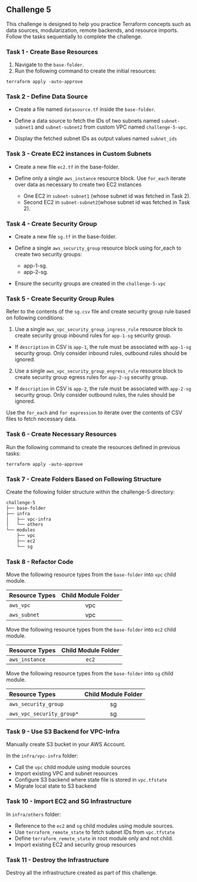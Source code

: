 
## Challenge 5

This challenge is designed to help you practice Terraform concepts such as data sources, modularization, remote backends, and resource imports. Follow the tasks sequentially to complete the challenge.

### Task 1 - Create Base Resources

1. Navigate to the `base-folder`.
2. Run the following command to create the initial resources:

`terraform apply -auto-approve`

### Task 2 - Define Data Source

* Create a file named `datasource.tf` inside the `base-folder`.

* Define a data source to fetch the IDs of two subnets named `subnet-subnet1` and `subnet-subnet2` from custom VPC named `challenge-5-vpc`.

* Display the fetched subnet IDs as output values named `subnet_ids`

### Task 3 - Create EC2 instances in Custom Subnets

* Create a new file `ec2.tf` in the base-folder.

* Define only a single `aws_instance` resource block. Use `for_each` iterate over data as necessary to create two EC2 instances

  * One EC2 in `subnet-subnet1` (whose subnet id was fetched in Task 2).
  * Second EC2 in `subnet-subnet2`(whose subnet id was fetched in Task 2).


### Task 4 - Create Security Group

* Create a new file `sg.tf` in the base-folder.

* Define a single `aws_security_group` resource block using for_each to create two security groups:
   * app-1-sg.
   * app-2-sg.

* Ensure the security groups are created in the `challenge-5-vpc`


### Task 5 - Create  Security Group Rules

Refer to the contents of the `sg.csv` file and create security group rule based on following conditions:

1. Use a single `aws_vpc_security_group_ingress_rule` resource block to create security group inbound rules for `app-1-sg` security group. 

* If `description` in CSV is `app-1`, the rule must be associated with `app-1-sg` security group. Only consider inbound rules, outbound rules should be ignored.

2. Use a single `aws_vpc_security_group_engress_rule` resource block to create security group egress rules for `app-2-sg` security group.

* If `description` in CSV is `app-2`, the rule must be associated with `app-2-sg` security group. Only consider outbound rules, the rules should be ignored.

Use the `for_each` and `for expression` to iterate over the contents of CSV files to fetch necessary data.

### Task 6 - Create Necessary Resources

Run the following command to create the resources defined in previous tasks:

`terraform apply -auto-approve`

### Task 7 - Create Folders Based on Following Structure

Create the following folder structure within the challenge-5 directory:

```sh
challenge-5
├── base-folder
├── infra
│   ├── vpc-infra
│   └── others
└── modules
    ├── vpc
    ├── ec2
    └── sg
```

### Task 8 - Refactor Code

Move the following resource types from the `base-folder` into `vpc` child module.

| Resource Types |  Child Module Folder | 
| :---        |    :----:   | 
| `aws_vpc`               | vpc      | 
| `aws_subnet`            | vpc      | 

   
Move the following resource types from the `base-folder` into `ec2` child module.

| Resource Types |  Child Module Folder | 
| :---        |    :----:   | 
| `aws_instance`  | `ec2`   | 

Move the following resource types from the `base-folder` into `sg` child module.

| Resource Types |  Child Module Folder | 
| :---        |    :----:   | 
| `aws_security_group`  | sg   | 
| `aws_vpc_security_group*` | sg    | 


### Task 9 - Use S3 Backend for VPC-Infra

Manually create S3 bucket in your AWS Account.

In the `infra/vpc-infra` folder:
* Call the `vpc` child module using module sources
* Import existing VPC and subnet resources
* Configure S3 backend where state file is stored in `vpc.tfstate`
* Migrate local state to S3 backend
 

### Task 10 - Import EC2 and SG Infrastructure

In `infra/others` folder:
* Reference to the `ec2` and `sg` child modules using module sources.
* Use `terraform_remote_state` to fetch subnet IDs from `vpc.tfstate`
* Define `terraform_remote_state` in root module only and not child.
* Import existing EC2 and security group resources


### Task 11 - Destroy the Infrastructure

Destroy all the infrastructure created as part of this challenge.
